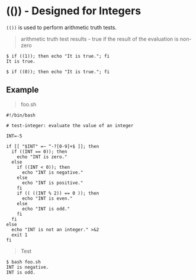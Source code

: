 # (()) - Designed for Integers

`(())` is used to perform arithmetic truth tests.

> arithmetic truth test results - true if the result of the evaluation is non-zero

```
$ if ((1)); then echo "It is true."; fi
It is true.

$ if ((0)); then echo "It is true."; fi
```

## Example

> foo.sh

```
#!/bin/bash

# test-integer: evaluate the value of an integer

INT=-5

if [[ "$INT" =~ ^-?[0-9]+$ ]]; then
  if ((INT == 0)); then
    echo "INT is zero."
  else
    if ((INT < 0)); then
      echo "INT is negative."
    else
      echo "INT is positive."
    fi
    if (( ((INT % 2)) == 0 )); then
      echo "INT is even."
    else
      echo "INT is odd."
    fi
  fi
else
  echo "INT is not an integer." >&2
  exit 1
fi
```

> Test

```
$ bash foo.sh
INT is negative.
INT is odd.
```
